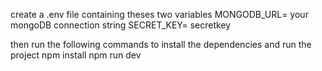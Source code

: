 create a .env file containing theses two variables
MONGODB_URL= your mongoDB connection string
SECRET_KEY= secretkey

then run the following commands to install the dependencies and run the project
npm install
npm run dev

